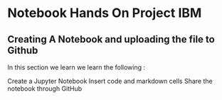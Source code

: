 # Notebook Hands On Project IBM
## Creating A Notebook and uploading the file to  Github

In this section we learn we learn the following :

Create a Jupyter Notebook
Insert code and markdown cells
Share the notebook through GitHub

